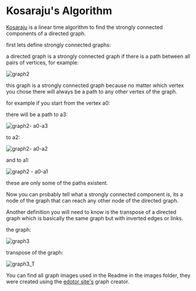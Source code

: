 # Kosaraju's Algorithm  

[Kosaraju](https://en.wikipedia.org/wiki/Kosaraju%27s_algorithm) is a linear time algorithm to find the strongly connected components of a directed graph.

first lets define strongly connected graphs:

a directed graph is a strongly connected graph if there is a path between all pairs of vertices, for example:

![graph2](https://github.com/neginkheirmand/Kosaraju-s-Algorithm/blob/master/images/graph2.png?raw=true)



this graph is a strongly connected graph because no matter which vertex you chose there will always be a path to any other vertex of the graph. 

for example if you start from the vertex a0:

there will be a path to a3:

![graph2- a0-a3](https://github.com/neginkheirmand/Kosaraju-s-Algorithm/blob/master/images/graph2-%20a0-a3.png?raw=true)

  

to a2:

![graph2- a0-a2](https://github.com/neginkheirmand/Kosaraju-s-Algorithm/blob/master/images/graph2-%20a0-a2.png?raw=true)



and to a1:

![graph2 - a0-a1](https://github.com/neginkheirmand/Kosaraju-s-Algorithm/blob/master/images/graph2%20-%20a0-a1.png?raw=true)

these are only some of the paths existent.

Now you can probably tell what a strongly connected component is, its a node of the graph that can reach any other node of the directed graph.  

Another definition you will need to know is the transpose of a directed graph which is basically the same graph but with inverted edges or links.

the graph:

 ![graph3](https://github.com/neginkheirmand/Kosaraju-s-Algorithm/blob/master/images/graph3.png?raw=true)

transpose of the graph:

![graph3_T](https://github.com/neginkheirmand/Kosaraju-s-Algorithm/blob/master/images/graph3_T.png?raw=true)









You can find all graph images used in the Readme in the images folder, they were created using the [edotor site's](https://edotor.net/) graph creator. 

